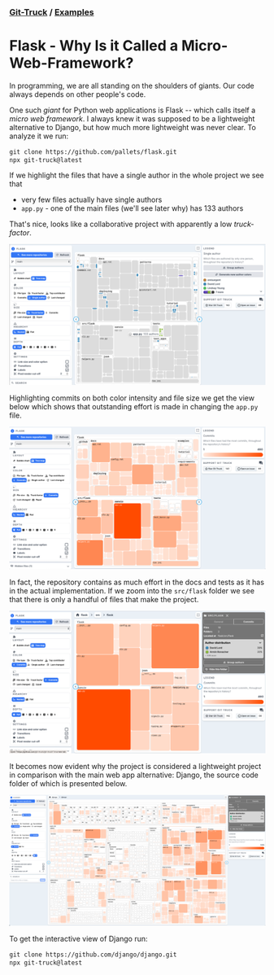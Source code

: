 ### [Git-Truck](../git-truck.md) / [Examples](../git-truck.md#examples-of-usage)


# Flask - Why Is it Called a Micro-Web-Framework?




In programming, we are all standing on the shoulders of giants. Our code always depends on other people's code. 

One such *giant* for Python web applications is Flask -- which calls itself a *micro web framework*. I always knew it was supposed to be a lightweight alternative to Django, but how much more lightweight was never clear. To analyze it we run: 

```
git clone https://github.com/pallets/flask.git
npx git-truck@latest
```

If we highlight the files that have a single author in the whole project we see that 
- very few files actually have single authors
- `app.py` - one of the main files (we'll see later why) has 133 authors

That's nice, looks like a collaborative project with apparently a low *truck-factor*.

![](img/flask-single-author.png)


Highlighting commits on both color intensity and file size we get the view below which shows that outstanding effort is made in changing the `app.py` file. 

![](img/flask-number-of-commits.png)

In fact, the repository contains as much effort in the docs and tests as it has in the actual implementation. If we zoom into the `src/flask` folder we see that there is only a handful of files that make the project. 

![](img/flask-zoom-in-on-src-folder.png)

It becomes now evident why the project is considered a lightweight project in comparison with the main web app alternative: Django, the source code folder of which is presented below.

![](img/django-source-folder.png)


To get the interactive view of Django run: 
```
git clone https://github.com/django/django.git
npx git-truck@latest
```

